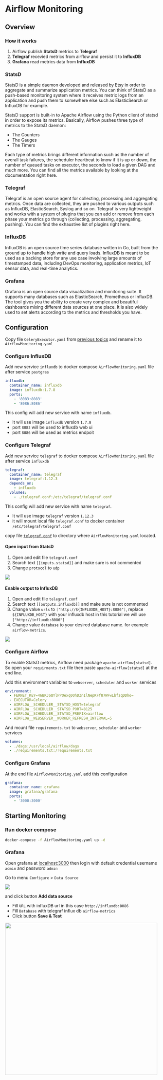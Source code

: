 # Airflow Monitoring

## Overview

### How it works

1. Airflow publish **StatsD** metrics to **Telegraf**
2. **Telegraf** recevied metrics from airflow and persist it to **InfluxDB**
3. **Grafana** read metrics data from **InfluxDB**

### StatsD

StatsD is a simple daemon developed and released by Etsy in order to aggregate and summarize application metrics. You can think of StatsD as a push-based monitoring system where it receives metric logs from an application and push them to somewhere else such as ElasticSearch or InfluxDB for example.

StatsD support is built-in to Apache Airflow using the Python client of statsd in order to expose its metrics. Basically, Airflow pushes three type of metrics to the StatsD daemon:

- The Counters
- The Gauges
- The Timers

Each type of metrics brings different information such as the number of overall task failures, the scheduler heartbeat to know if it is up or down, the number of queued tasks on executor, the seconds to load a given DAG and much more. You can find all the metrics available by looking at the documentation right here.

### Telegraf

Telegraf is an open source agent for collecting, processing and aggregating metrics. Once data are collected, they are pushed to various outputs such as InfluxDB, ElasticSearch, Syslog and so on. Telegraf is very lightweight and works with a system of plugins that you can add or remove from each phase your metrics go through (collecting, processing, aggregating, pushing). You can find the exhaustive list of plugins right here.

### InfluxDB

InfluxDB is an open source time series database written in Go, built from the ground up to handle high write and query loads. InfluxDB is meant to be used as a backing store for any use case involving large amounts of timestamped data, including DevOps monitoring, application metrics, IoT sensor data, and real-time analytics.

### Grafana

Grafana is an open source data visualization and monitoring suite. It supports many databases such as ElasticSearch, Prometheus or InfluxDB. The tool gives you the ability to create very complex and beautiful dashboards mixing different data sources at one place. It is also widely used to set alerts according to the metrics and thresholds you have.

## Configuration

Copy file `CeleryExecutor.yaml` from [previous topics](2.%20CeleryExecutor%20Installation.md) and rename it to `AirflowMonitoring.yaml`

### Configure InfluxDB

Add new service `influxdb` to docker compose `AirflowMonitoring.yaml` file after service `postgres`

```yaml
influxdb:
  container_name: influxdb
  image: influxdb:1.7.8
  ports:
    - '8083:8083'
    - '8086:8086'
```

This config will add new service with name `influxdb`.

- It will use image `influxdb` version `1.7.8`
- port `8083` will be used to influxdb web ui
- port `8086` will be used as metrics endpoit

### Configure Telegraf

Add new service `telegraf` to docker compose `AirflowMonitoring.yaml` file after service `influxdb`

```yaml
telegraf:
  container_name: telegraf
  image: telegraf:1.12.3
  depends_on:
    - influxdb
  volumes:
    - ./telegraf.conf:/etc/telegraf/telegraf.conf
```

This config will add new service with name `telegraf`.

- It will use image `telegraf` version `1.12.3`
- it will mount local file `telegraf.conf` to docker container `/etc/telegraf/telegraf.conf`

copy file [`telegraf.conf`](./docker-compose/telegraf.conf) to directory where `AirflowMonitoring.yaml` located.

#### Open input from StatsD

1. Open and edit file `telegraf.conf`
2. Search text `[[inputs.statsd]]` and make sure is not commented
3. Change `protocol` to `udp`

<img src="./imgs/7_telegraf_statsd.png"/>

#### Enable output to InfluxDB

1. Open and edit file `telegraf.conf`
2. Search text `[[outputs.influxdb]]` and make sure is not commented
3. Change value `urls` to `["http://${INFLUXDB_HOST}:8086"]`, replace `${INFLUXDB_HOST}` with your influxdb host in this tutorial we will use `["http://influxdb:8086"]`
4. Change value `database` to your desired database name. for example `airflow-metrics`.

<img src="./imgs/8_telegraf_influxdb.png"/>

### Configure Airflow

To enable StatsD metrics, Airflow need package `apache-airflow[statsd]`. So open your `requirments.txt` file then paste `apache-airflow[statsd]` at the end line.

Add this environment variables to `webserver`, `scheduler` and `worker` services

```yaml
environment:
  - FERNET_KEY=46BKJoQYlPPOexq0OhDZnIlNepKFf87WFwLbfzqDDho=
  - EXECUTOR=Celery
  - AIRFLOW__SCHEDULER__STATSD_HOST=telegraf
  - AIRFLOW__SCHEDULER__STATSD_PORT=8125
  - AIRFLOW__SCHEDULER__STATSD_PREFIX=airflow
  - AIRFLOW__WEBSERVER__WORKER_REFRESH_INTERVAL=5
```

And mount file `requirements.txt` to `webserver`, `scheduler` and `worker` services

```yaml
volumes:
  - ./dags:/usr/local/airflow/dags
  - ./requirements.txt:/requirements.txt
```

### Configure Grafana

At the end file `AirflowMonitoring.yaml` add this configuration

```yaml
grafana:
  container_name: grafana
  image: grafana/grafana
  ports:
    - '3000:3000'
```

## Starting Monitoring

### Run docker compose

```bash
docker-compose -f AirflowMonitoring.yaml up -d
```

### Grafana

Open grafana at [localhost:3000](http://localhost:3000) then login with default credential username `admin` and password `admin`

Go to menu `Configure` > `Data Source`

<img src="./imgs/9_grafana_ds.png"/>

and click button **Add data source**

- Fill `URL` with influxDB url in this case `http://influxdb:8086`
- Fill `Database` with telegraf influx db `airflow-metrics`
- Click button **Save & Test**

<img src="./imgs/10_grafana_new_ds.png" width="500"/>
